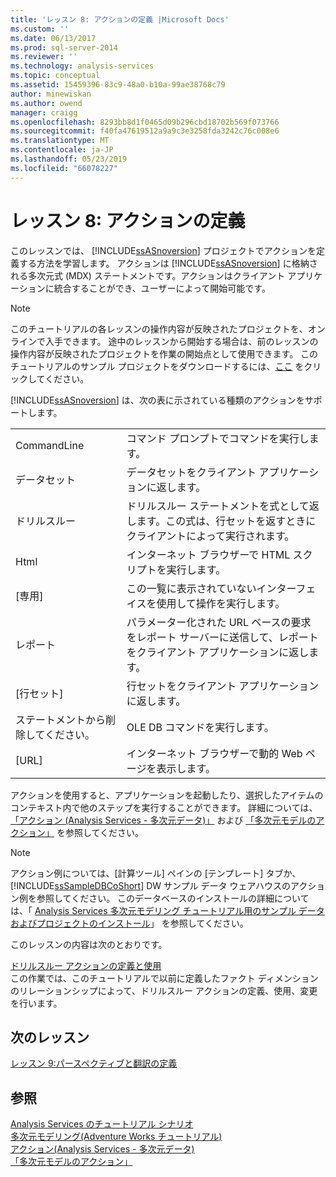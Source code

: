 ```yaml
---
title: 'レッスン 8: アクションの定義 |Microsoft Docs'
ms.custom: ''
ms.date: 06/13/2017
ms.prod: sql-server-2014
ms.reviewer: ''
ms.technology: analysis-services
ms.topic: conceptual
ms.assetid: 15459396-83c9-48a0-b10a-99ae38768c79
author: minewiskan
ms.author: owend
manager: craigg
ms.openlocfilehash: 8293bb8d1f0465d09b296cbd18702b569f073766
ms.sourcegitcommit: f40fa47619512a9a9c3e3258fda3242c76c008e6
ms.translationtype: MT
ms.contentlocale: ja-JP
ms.lasthandoff: 05/23/2019
ms.locfileid: "66078227"
---
```

# <a name="lesson-8-defining-actions"></a>レッスン 8: アクションの定義
  このレッスンでは、 [!INCLUDE[ssASnoversion](../includes/ssasnoversion-md.md)] プロジェクトでアクションを定義する方法を学習します。 アクションは [!INCLUDE[ssASnoversion](../includes/ssasnoversion-md.md)] に格納される多次元式 (MDX) ステートメントです。アクションはクライアント アプリケーションに統合することができ、ユーザーによって開始可能です。  
  
> [!NOTE]  
>  このチュートリアルの各レッスンの操作内容が反映されたプロジェクトを、オンラインで入手できます。 途中のレッスンから開始する場合は、前のレッスンの操作内容が反映されたプロジェクトを作業の開始点として使用できます。 このチュートリアルのサンプル プロジェクトをダウンロードするには、[ここ](https://go.microsoft.com/fwlink/?LinkID=221866) をクリックしてください。  
  
 [!INCLUDE[ssASnoversion](../includes/ssasnoversion-md.md)] は、次の表に示されている種類のアクションをサポートします。  
  
|||  
|-|-|  
|CommandLine|コマンド プロンプトでコマンドを実行します。|  
|データセット|データセットをクライアント アプリケーションに返します。|  
|ドリルスルー|ドリルスルー ステートメントを式として返します。この式は、行セットを返すときにクライアントによって実行されます。|  
|Html|インターネット ブラウザーで HTML スクリプトを実行します。|  
|[専用]|この一覧に表示されていないインターフェイスを使用して操作を実行します。|  
|レポート|パラメーター化された URL ベースの要求をレポート サーバーに送信して、レポートをクライアント アプリケーションに返します。|  
|[行セット]|行セットをクライアント アプリケーションに返します。|  
|ステートメントから削除してください。|OLE DB コマンドを実行します。|  
|[URL]|インターネット ブラウザーで動的 Web ページを表示します。|  
  
 アクションを使用すると、アプリケーションを起動したり、選択したアイテムのコンテキスト内で他のステップを実行することができます。 詳細については、[「アクション (Analysis Services - 多次元データ)」](multidimensional-models/actions-analysis-services-multidimensional-data.md) および [「多次元モデルのアクション」](multidimensional-models/actions-in-multidimensional-models.md) を参照してください。  
  
> [!NOTE]  
>  アクション例については、[計算ツール] ペインの [テンプレート] タブか、 [!INCLUDE[ssSampleDBCoShort](../includes/sssampledbcoshort-md.md)] DW サンプル データ ウェアハウスのアクション例を参照してください。 このデータベースのインストールの詳細については、「 [Analysis Services 多次元モデリング チュートリアル用のサンプル データおよびプロジェクトのインストール](install-sample-data-and-projects.md)」 を参照してください。  
  
 このレッスンの内容は次のとおりです。  
  
 [ドリルスルー アクションの定義と使用](lesson-8-1-defining-and-using-a-drillthrough-action.md)  
 この作業では、このチュートリアルで以前に定義したファクト ディメンションのリレーションシップによって、ドリルスルー アクションの定義、使用、変更を行います。  
  
## <a name="next-lesson"></a>次のレッスン  
 [レッスン 9:パースペクティブと翻訳の定義](lesson-9-defining-perspectives-and-translations.md)  
  
## <a name="see-also"></a>参照  
 [Analysis Services のチュートリアル シナリオ](analysis-services-tutorial-scenario.md)   
 [多次元モデリング&#40;Adventure Works チュートリアル&#41;](multidimensional-modeling-adventure-works-tutorial.md)   
 [アクション&#40;Analysis Services - 多次元データ&#41;](multidimensional-models/actions-analysis-services-multidimensional-data.md)   
 [「多次元モデルのアクション」](multidimensional-models/actions-in-multidimensional-models.md)  
  
  
